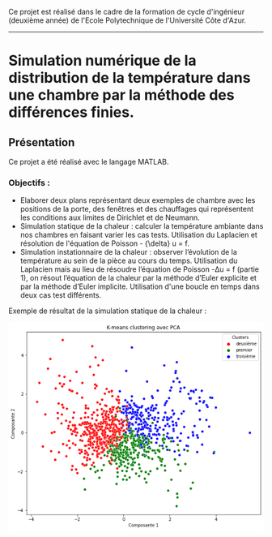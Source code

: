 Ce projet est réalisé dans le cadre de la formation de cycle d'ingénieur (deuxième année) de l'Ecole Polytechnique de l'Université Côte d'Azur.
***
# Simulation numérique de la distribution de la température dans une chambre par la méthode des différences finies.

## Présentation
Ce projet a été réalisé avec le langage MATLAB.

### Objectifs :
* Elaborer deux plans représentant deux exemples de chambre avec les positions de la porte, des fenêtres et des chauffages qui représentent les conditions aux limites de Dirichlet et de Neumann.
* Simulation statique de la chaleur : calculer la température ambiante dans nos chambres en faisant varier les cas tests. Utilisation du Laplacien et résolution de l'équation de Poisson - {\delta} u = f.
* Simulation instationnaire de la chaleur : observer l’évolution de la température au sein de la pièce au cours du temps. Utilisation du Laplacien mais au lieu de résoudre l’équation de Poisson -Δu = f (partie 1), on résout l’équation de la chaleur par la méthode d’Euler explicite et par la méthode d’Euler implicite. Utilisation d'une boucle en temps dans deux cas test différents.

Exemple de résultat de la simulation statique de la chaleur :

![alt text](https://github.com/JulienChoukroun/Machine-Learning-Clustering-Python/blob/main/Images/K-means.png "K-means Clustering")
